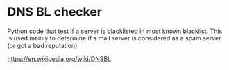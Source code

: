 # DNS BL checker
Python code that test if a server is blacklisted in most known blacklist. This is used mainly to determine if a mail server is considered as a spam server (or got a bad reputation)

https://en.wikipedia.org/wiki/DNSBL
